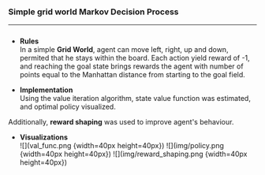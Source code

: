 ### Simple grid world Markov Decision Process
*** 

#####
* **Rules**  
In a simple **Grid World**, agent can move left, right, up and down, permited that he stays within the board. Each action yield reward of -1, and reaching the goal state brings rewards the agent with number of points equal to the Manhattan distance from starting to the goal field. 

* **Implementation**  
Using the value iteration algorithm, state value function was estimated, and optimal policy visualized.

Additionally, **reward shaping** was used to improve agent's behaviour. 

* **Visualizations**     
![](val_func.png {width=40px height=40px})
![](img/policy.png {width=40px height=40px})
![](img/reward_shaping.png {width=40px height=40px})





